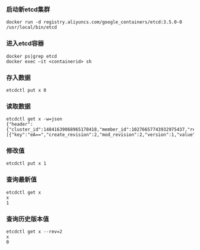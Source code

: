 ### 启动新etcd集群
```
docker run -d registry.aliyuncs.com/google_containers/etcd:3.5.0-0 /usr/local/bin/etcd
```
### 进入etcd容器
```
docker ps|grep etcd
docker exec –it <containerid> sh
```
### 存入数据
```
etcdctl put x 0
```
### 读取数据
```
etcdctl get x -w=json
{"header":{"cluster_id":14841639068965178418,"member_id":10276657743932975437,"revision":2,"raft_term":2},"kvs":[{"key":"eA==","create_revision":2,"mod_revision":2,"version":1,"value":"MA=="}],"count":1}
```
### 修改值
```
etcdctl put x 1
```
### 查询最新值
```
etcdctl get x
x
1
```
### 查询历史版本值
```
etcdctl get x --rev=2
x
0
```
